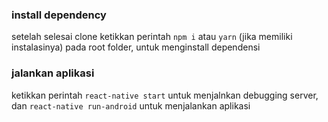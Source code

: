 ### install dependency

setelah selesai clone ketikkan perintah `npm i` atau `yarn` (jika memiliki instalasinya) pada root folder, untuk menginstall dependensi

### jalankan aplikasi

ketikkan perintah `react-native start` untuk menjalnkan debugging server, dan `react-native run-android` untuk menjalankan aplikasi